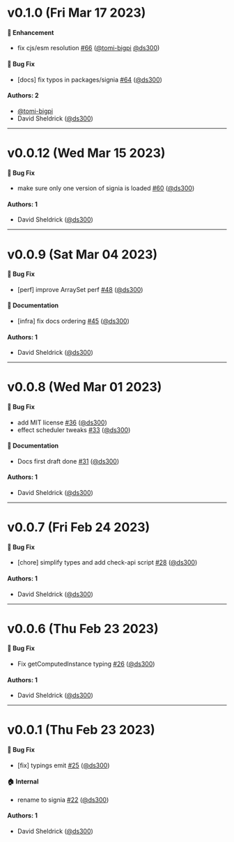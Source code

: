 # v0.1.0 (Fri Mar 17 2023)

#### 🚀 Enhancement

- fix cjs/esm resolution [#66](https://github.com/tldraw/signia/pull/66) ([@tomi-bigpi](https://github.com/tomi-bigpi) [@ds300](https://github.com/ds300))

#### 🐛 Bug Fix

- [docs] fix typos in packages/signia [#64](https://github.com/tldraw/signia/pull/64) ([@ds300](https://github.com/ds300))

#### Authors: 2

- [@tomi-bigpi](https://github.com/tomi-bigpi)
- David Sheldrick ([@ds300](https://github.com/ds300))

---

# v0.0.12 (Wed Mar 15 2023)

#### 🐛 Bug Fix

- make sure only one version of signia is loaded [#60](https://github.com/tldraw/signia/pull/60) ([@ds300](https://github.com/ds300))

#### Authors: 1

- David Sheldrick ([@ds300](https://github.com/ds300))

---

# v0.0.9 (Sat Mar 04 2023)

#### 🐛 Bug Fix

- [perf] improve ArraySet perf [#48](https://github.com/tldraw/signia/pull/48) ([@ds300](https://github.com/ds300))

#### 📝 Documentation

- [infra] fix docs ordering [#45](https://github.com/tldraw/signia/pull/45) ([@ds300](https://github.com/ds300))

#### Authors: 1

- David Sheldrick ([@ds300](https://github.com/ds300))

---

# v0.0.8 (Wed Mar 01 2023)

#### 🐛 Bug Fix

- add MIT license [#36](https://github.com/tldraw/signia/pull/36) ([@ds300](https://github.com/ds300))
- effect scheduler tweaks [#33](https://github.com/tldraw/signia/pull/33) ([@ds300](https://github.com/ds300))

#### 📝 Documentation

- Docs first draft done [#31](https://github.com/tldraw/signia/pull/31) ([@ds300](https://github.com/ds300))

#### Authors: 1

- David Sheldrick ([@ds300](https://github.com/ds300))

---

# v0.0.7 (Fri Feb 24 2023)

#### 🐛 Bug Fix

- [chore] simplify types and add check-api script [#28](https://github.com/tldraw/signia/pull/28) ([@ds300](https://github.com/ds300))

#### Authors: 1

- David Sheldrick ([@ds300](https://github.com/ds300))

---

# v0.0.6 (Thu Feb 23 2023)

#### 🐛 Bug Fix

- Fix getComputedInstance typing [#26](https://github.com/tldraw/signia/pull/26) ([@ds300](https://github.com/ds300))

#### Authors: 1

- David Sheldrick ([@ds300](https://github.com/ds300))

---

# v0.0.1 (Thu Feb 23 2023)

#### 🐛 Bug Fix

- [fix] typings emit [#25](https://github.com/tldraw/signia/pull/25) ([@ds300](https://github.com/ds300))

#### 🏠 Internal

- rename to signia [#22](https://github.com/tldraw/signia/pull/22) ([@ds300](https://github.com/ds300))

#### Authors: 1

- David Sheldrick ([@ds300](https://github.com/ds300))
